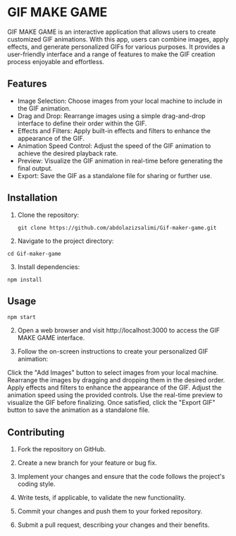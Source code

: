 
# GIF MAKE GAME

GIF MAKE GAME is an interactive application that allows users to create customized GIF animations. With this app, users can combine images, apply effects, and generate personalized GIFs for various purposes. It provides a user-friendly interface and a range of features to make the GIF creation process enjoyable and effortless.

## Features

- Image Selection: Choose images from your local machine to include in the GIF animation.
- Drag and Drop: Rearrange images using a simple drag-and-drop interface to define their order within the GIF.
- Effects and Filters: Apply built-in effects and filters to enhance the appearance of the GIF.
- Animation Speed Control: Adjust the speed of the GIF animation to achieve the desired playback rate.
- Preview: Visualize the GIF animation in real-time before generating the final output.
- Export: Save the GIF as a standalone file for sharing or further use.

## Installation

1. Clone the repository:
   ```shell
   git clone https://github.com/abdolazizsalimi/Gif-maker-game.git
   ```


2. Navigate to the project directory:

```shell 
cd Gif-maker-game
```

3. Install dependencies:

```shell 
npm install
```


## Usage

```shell 
npm start
```

2. Open a web browser and visit http://localhost:3000 to access the GIF MAKE GAME interface. 


3. Follow the on-screen instructions to create your personalized GIF animation:

Click the "Add Images" button to select images from your local machine.
Rearrange the images by dragging and dropping them in the desired order.
Apply effects and filters to enhance the appearance of the GIF.
Adjust the animation speed using the provided controls.
Use the real-time preview to visualize the GIF before finalizing.
Once satisfied, click the "Export GIF" button to save the animation as a standalone file. 


## Contributing

1. Fork the repository on GitHub.
2. Create a new branch for your feature or bug fix.
3. Implement your changes and ensure that the code follows the project's coding style.

4. Write tests, if applicable, to validate the new functionality.
5. Commit your changes and push them to your forked repository.
6. Submit a pull request, describing your changes and their benefits.


